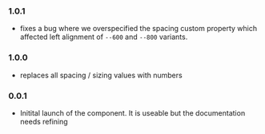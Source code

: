 ### 1.0.1

* fixes a bug where we overspecified the spacing custom property which affected left alignment of `--600` and `--800` variants.

### 1.0.0

* replaces all spacing / sizing values with numbers

### 0.0.1

* Initital launch of the component. It is useable but the documentation needs refining
